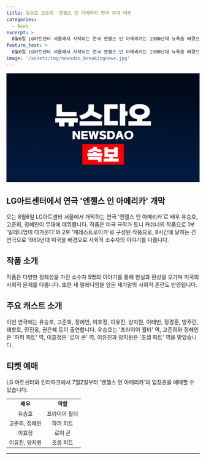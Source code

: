 ```yaml
---
title: 유승호 고준희  엔젤스 인 아메리카 연극 무대 데뷔
categories:
  - News
excerpt: >
  8월6일 LG아트센터 서울에서 시작되는 연극 엔젤스 인 아메리카는 1980년대 뉴욕을 배경으로 사회적 소수자의 이야기를 다룬 작품이다. 미국 극작가 토니 커쉬너의 작품으로, 종교, 인종, 정치 등 다양한 사회 문제를 다루며 1부와 2부를 합쳐 8시간에 이르는 공연 시간을 가진다. 배우 유승호, 고준희, 정혜인 등이 출연하는데, 이효정은 아들과 함께 무대에 선다. 엔젤스 인 아메리카의 입장권은 7월2일부터 예매 가능하다. (총 단어 수: 115)
feature_text: >
  8월6일 LG아트센터 서울에서 시작되는 연극 엔젤스 인 아메리카는 1980년대 뉴욕을 배경으로 사회적 소수자의 이야기를 다룬 작품이다. 미국 극작가 토니 커쉬너의 작품으로, 종교, 인종, 정치 등 다양한 사회 문제를 다루며 1부와 2부를 합쳐 8시간에 이르는 공연 시간을 가진다. 배우 유승호, 고준희, 정혜인 등이 출연하는데, 이효정은 아들과 함께 무대에 선다. 엔젤스 인 아메리카의 입장권은 7월2일부터 예매 가능하다. (총 단어 수: 115)
image: '/assets/img/newsdao_breakingnews.jpg'
---
```


<p><img src="/assets/img/newsdao_breakingnews.jpg" alt="koreaapp 속보" /></p>

<h2 data-ke-size="size26">LG아트센터에서 연극 '엔젤스 인 아메리카' 개막</h2>

<p data-ke-size="size16">오는 8월6일 LG아트센터 서울에서 개막하는 연극 '엔젤스 인 아메리카'로 배우 유승호, 고준희, 정혜인이 무대에 데뷔합니다. 작품은 미국 극작가 토니 커쉬너의 작품으로 1부 '밀레니엄이 다가온다'와 2부 '페레스트로이카'로 구성된 작품으로, 8시간에 달하는 긴 연극으로 1980년대 미국을 배경으로 사회적 소수자의 이야기를 다룹니다. </p>

<h2 data-ke-size="size26">작품 소개</h2>

<p data-ke-size="size16">작품은 다양한 정체성을 가진 소수자 5명의 이야기를 통해 현실과 환상을 오가며 미국의 사회적 문제를 다룹니다. 또한 새 밀레니엄을 앞둔 세기말의 사회적 혼란도 반영됩니다.</p>

<h2 data-ke-size="size26">주요 캐스트 소개</h2>

<p data-ke-size="size16">이번 연극에는 유승호, 고준희, 정혜인, 이효정, 이유진, 양지원, 이태빈, 정경훈, 방주란, 태항호, 민진웅, 권은혜 등이 출연합니다. 유승호는 '프라이어 월터' 역, 고준희와 정혜인은 '하퍼 피트' 역, 이효정은 '로이 콘' 역, 이유진과 양지원은 '조셉 피트' 역을 맡았습니다.</p>

<h2 data-ke-size="size26">티켓 예매</h2>

<p data-ke-size="size16">LG 아트센터와 인터파크에서 7월2일부터 '엔젤스 인 아메리카'의 입장권을 예매할 수 있습니다.</p>

<table>
  <tr>
    <td style="text-align: center; height: 17px;"><b>배우</b></td>
    <td style="text-align: center; height: 17px;"><b>역할</b></td>
  </tr>
  <tr>
    <td style="text-align: center; height: 17px;">유승호</td>
    <td style="text-align: center; height: 17px;">프라이어 월터</td>
  </tr>
  <tr>
    <td style="text-align: center; height: 17px;">고준희, 정혜인</td>
    <td style="text-align: center; height: 17px;">하퍼 피트</td>
  </tr>
  <tr>
    <td style="text-align: center; height: 17px;">이효정</td>
    <td style="text-align: center; height: 17px;">로이 콘</td>
  </tr>
  <tr>
    <td style="text-align: center; height: 17px;">이유진, 양지원</td>
    <td style="text-align: center; height: 17px;">조셉 피트</td>
  </tr>
</table>

<hr>

